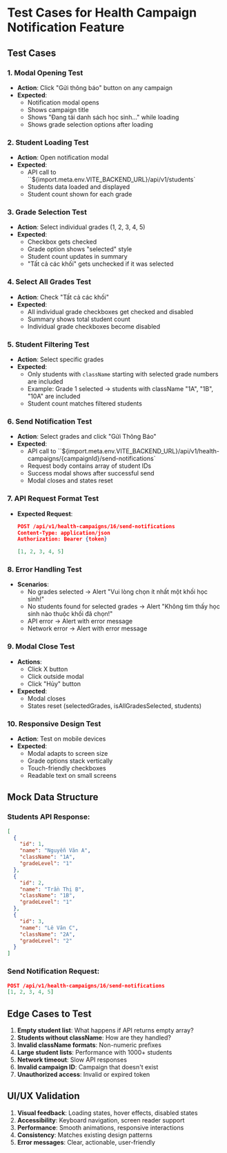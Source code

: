 # Test Cases for Health Campaign Notification Feature

## Test Cases

### 1. Modal Opening Test

- **Action**: Click "Gửi thông báo" button on any campaign
- **Expected**:
  - Notification modal opens
  - Shows campaign title
  - Shows "Đang tải danh sách học sinh..." while loading
  - Shows grade selection options after loading

### 2. Student Loading Test

- **Action**: Open notification modal
- **Expected**:
  - API call to ``${import.meta.env.VITE_BACKEND_URL}/api/v1/students`
  - Students data loaded and displayed
  - Student count shown for each grade

### 3. Grade Selection Test

- **Action**: Select individual grades (1, 2, 3, 4, 5)
- **Expected**:
  - Checkbox gets checked
  - Grade option shows "selected" style
  - Student count updates in summary
  - "Tất cả các khối" gets unchecked if it was selected

### 4. Select All Grades Test

- **Action**: Check "Tất cả các khối"
- **Expected**:
  - All individual grade checkboxes get checked and disabled
  - Summary shows total student count
  - Individual grade checkboxes become disabled

### 5. Student Filtering Test

- **Action**: Select specific grades
- **Expected**:
  - Only students with `className` starting with selected grade numbers are included
  - Example: Grade 1 selected → students with className "1A", "1B", "10A" are included
  - Student count matches filtered students

### 6. Send Notification Test

- **Action**: Select grades and click "Gửi Thông Báo"
- **Expected**:
  - API call to ``${import.meta.env.VITE_BACKEND_URL}/api/v1/health-campaigns/{campaignId}/send-notifications`
  - Request body contains array of student IDs
  - Success modal shows after successful send
  - Modal closes and states reset

### 7. API Request Format Test

- **Expected Request**:

  ```json
  POST /api/v1/health-campaigns/16/send-notifications
  Content-Type: application/json
  Authorization: Bearer {token}

  [1, 2, 3, 4, 5]
  ```

### 8. Error Handling Test

- **Scenarios**:
  - No grades selected → Alert "Vui lòng chọn ít nhất một khối học sinh!"
  - No students found for selected grades → Alert "Không tìm thấy học sinh nào thuộc khối đã chọn!"
  - API error → Alert with error message
  - Network error → Alert with error message

### 9. Modal Close Test

- **Actions**:
  - Click X button
  - Click outside modal
  - Click "Hủy" button
- **Expected**:
  - Modal closes
  - States reset (selectedGrades, isAllGradesSelected, students)

### 10. Responsive Design Test

- **Action**: Test on mobile devices
- **Expected**:
  - Modal adapts to screen size
  - Grade options stack vertically
  - Touch-friendly checkboxes
  - Readable text on small screens

## Mock Data Structure

### Students API Response:

```json
[
  {
    "id": 1,
    "name": "Nguyễn Văn A",
    "className": "1A",
    "gradeLevel": "1"
  },
  {
    "id": 2,
    "name": "Trần Thị B",
    "className": "1B",
    "gradeLevel": "1"
  },
  {
    "id": 3,
    "name": "Lê Văn C",
    "className": "2A",
    "gradeLevel": "2"
  }
]
```

### Send Notification Request:

```json
POST /api/v1/health-campaigns/16/send-notifications
[1, 2, 3, 4, 5]
```

## Edge Cases to Test

1. **Empty student list**: What happens if API returns empty array?
2. **Students without className**: How are they handled?
3. **Invalid className formats**: Non-numeric prefixes
4. **Large student lists**: Performance with 1000+ students
5. **Network timeout**: Slow API responses
6. **Invalid campaign ID**: Campaign that doesn't exist
7. **Unauthorized access**: Invalid or expired token

## UI/UX Validation

1. **Visual feedback**: Loading states, hover effects, disabled states
2. **Accessibility**: Keyboard navigation, screen reader support
3. **Performance**: Smooth animations, responsive interactions
4. **Consistency**: Matches existing design patterns
5. **Error messages**: Clear, actionable, user-friendly
